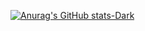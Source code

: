 [![Anurag's GitHub stats-Dark](https://github-readme-stats.vercel.app/api?username=wyjax&show_icons=true&theme=dark#gh-dark-mode-only)](https://github.com/wyjax/github-readme-stats#gh-dark-mode-only)

<!--
**wyjax/wyjax** is a ✨ _special_ ✨ repository because its `README.md` (this file) appears on your GitHub profile.

Here are some ideas to get you started:

- 🔭 I’m currently working on ...
- 🌱 I’m currently learning ...
- 👯 I’m looking to collaborate on ...
- 🤔 I’m looking for help with ...
- 💬 Ask me about ...
- 📫 How to reach me: ...
- 😄 Pronouns: ...
- ⚡ Fun fact: ...
-->


